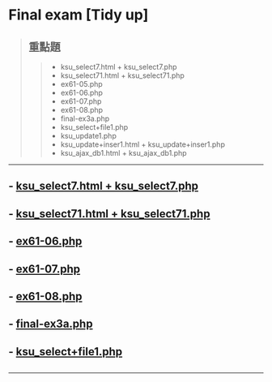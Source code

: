 # Final exam [Tidy up] 
> ## 重點題
>> - ksu_select7.html + ksu_select7.php
>> - ksu_select71.html + ksu_select71.php
>> - ex61-05.php
>> - ex61-06.php
>> - ex61-07.php
>> - ex61-08.php
>> - final-ex3a.php
>> - ksu_select+file1.php
>> - ksu_update1.php
>> - ksu_update+inser1.html + ksu_update+inser1.php
>> - ksu_ajax_db1.html + ksu_ajax_db1.php
---
## - [ksu_select7.html + ksu_select7.php](https://github.com/ChengHan16/Cs4high_4080E036/blob/master/%E4%BC%BA%E6%9C%8D%E5%99%A8%E6%9E%B6%E8%A8%AD%E5%AF%A6%E5%8B%99(Server%20setup%20practice)%20%5B109-2%5D/Final%20exam%20File/ksu_select7.html%20+%20ksu_select7.php.md)

## - [ksu_select71.html + ksu_select71.php](https://github.com/ChengHan16/Cs4high_4080E036/blob/master/%E4%BC%BA%E6%9C%8D%E5%99%A8%E6%9E%B6%E8%A8%AD%E5%AF%A6%E5%8B%99(Server%20setup%20practice)%20%5B109-2%5D/Final%20exam%20File/ksu_select71.html%20%2B%20ksu_select71.php.md)

## - [ex61-06.php](https://github.com/ChengHan16/Cs4high_4080E036/blob/master/%E4%BC%BA%E6%9C%8D%E5%99%A8%E6%9E%B6%E8%A8%AD%E5%AF%A6%E5%8B%99(Server%20setup%20practice)%20%5B109-2%5D/Final%20exam%20File/ex61-06.php.md)

## - [ex61-07.php](https://github.com/ChengHan16/Cs4high_4080E036/blob/master/%E4%BC%BA%E6%9C%8D%E5%99%A8%E6%9E%B6%E8%A8%AD%E5%AF%A6%E5%8B%99(Server%20setup%20practice)%20%5B109-2%5D/Final%20exam%20File/ex61-07.php.md)

## - [ex61-08.php](https://github.com/ChengHan16/Cs4high_4080E036/blob/master/%E4%BC%BA%E6%9C%8D%E5%99%A8%E6%9E%B6%E8%A8%AD%E5%AF%A6%E5%8B%99(Server%20setup%20practice)%20%5B109-2%5D/Final%20exam%20File/ex61-08.php.md)

## - [final-ex3a.php](https://github.com/ChengHan16/Cs4high_4080E036/blob/master/%E4%BC%BA%E6%9C%8D%E5%99%A8%E6%9E%B6%E8%A8%AD%E5%AF%A6%E5%8B%99(Server%20setup%20practice)%20%5B109-2%5D/Final%20exam%20File/final-ex3a.php.md)

## - [ksu_select+file1.php](https://github.com/ChengHan16/Cs4high_4080E036/blob/master/%E4%BC%BA%E6%9C%8D%E5%99%A8%E6%9E%B6%E8%A8%AD%E5%AF%A6%E5%8B%99(Server%20setup%20practice)%20%5B109-2%5D/Final%20exam%20File/ksu_select%2Bfile1.php.md)

## []()

## []()

## []()

## []()

## []()

---
